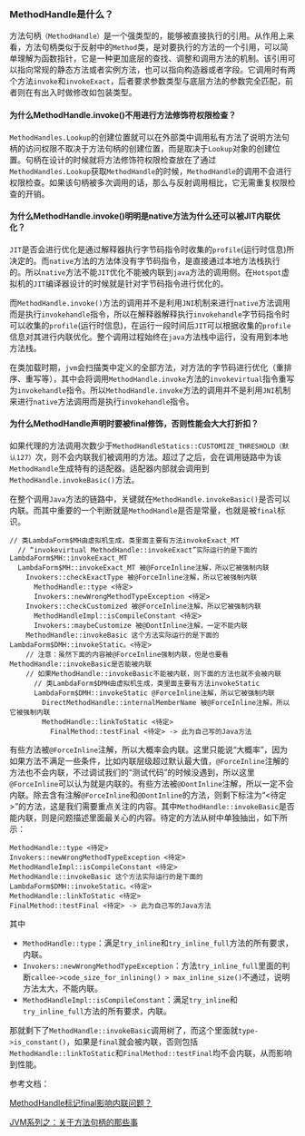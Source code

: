 ### MethodHandle是什么？

方法句柄`（MethodHandle）`是一个强类型的，能够被直接执行的引用。从作用上来看，方法句柄类似于反射中的`Method`类，是对要执行的方法的一个引用，可以简单理解为函数指针，它是一种更加底层的查找、调整和调用方法的机制。该引用可以指向常规的静态方法或者实例方法，也可以指向构造器或者字段。它调用时有两个方法`invoke`和`invokeExact`，后者要求参数类型与底层方法的参数完全匹配，前者则在有出入时做修改如包装类型。

#### 为什么MethodHandle.invoke()不用进行方法修饰符权限检查？

`MethodHandles.Lookup`的创建位置就可以在外部类中调用私有方法了说明方法句柄的访问权限不取决于方法句柄的创建位置，而是取决于`Lookup`对象的创建位置。句柄在设计的时候就将方法修饰符权限检查放在了通过`MethodHandles.Lookup`获取`MethodHandle`的时候，`MethodHandle`的调用不会进行权限检查。如果该句柄被多次调用的话，那么与反射调用相比，它无需重复权限检查的开销。

#### 为什么MethodHandle.invoke()明明是native方法为什么还可以被JIT内联优化？

`JIT`是否会进行优化是通过解释器执行字节码指令时收集的`profile`(运行时信息)所决定的。而`native`方法的方法体没有字节码指令，是直接通过本地方法栈执行的。所以`native`方法不能`JIT`优化不能被内联到`java`方法的调用侧。在`Hotspot`虚拟机的`JIT`编译器设计的时候就是针对字节码指令进行优化的。

而`MethodHandle.invoke()`方法的调用并不是利用`JNI`机制来进行`native`方法调用而是执行`invokehandle`指令，所以在解释器解释执行`invokehandle`字节码指令时可以收集的`profile`(运行时信息)，在运行一段时间后`JIT`可以根据收集的`profile`信息对其进行内联优化。整个调用过程始终在`java`方法栈中运行，没有用到本地方法栈。

在类加载时期，`jvm`会扫描类中定义的全部方法，对方法的字节码进行优化（重排序、重写等），其中会将调用`MethodHandle.invoke`方法的`invokevirtual`指令重写为`invokehandle`指令。所以`MethodHandle.invoke`方法的调用并不是利用`JNI`机制来进行`native`方法调用而是执行`invokehandle`指令。

#### 为什么MethodHandle声明时要被final修饰，否则性能会大大打折扣？

如果代理的方法调用次数少于`MethodHandleStatics::CUSTOMIZE_THRESHOLD（默认127）`次，则不会内联我们被调用的方法。超过了之后，会在调用链路中为该`MethodHandle`生成特有的适配器。适配器内部就会调用到`MethodHandle.invokeBasic()`方法。

在整个调用`Java`方法的链路中，关键就在`MethodHandle.invokeBasic()`是否可以内联。而其中重要的一个判断就是`MethodHandle`是否是常量，也就是被`final`标识。

```
// 类LambdaForm$MH由虚拟机生成，类里面主要有方法invokeExact_MT
  // “invokevirtual MethodHandle::invokeExact”实际运行的是下面的LambdaForm$MH::invokeExact_MT
  LambdaForm$MH::invokeExact_MT 被@ForceInline注解，所以它被强制内联
    Invokers::checkExactType 被@ForceInline注解，所以它被强制内联
      MethodHandle::type <待定>
      Invokers::newWrongMethodTypeException <待定>
    Invokers::checkCustomized 被@ForceInline注解，所以它被强制内联
      MethodHandleImpl::isCompileConstant <待定>
      Invokers::maybeCustomize 被@DontInline注解，一定不能内联
    MethodHandle::invokeBasic 这个方法实际运行的是下面的LambdaForm$DMH::invokeStatic。<待定>
    // 注意：虽然下面的内容被@ForceInline强制内联，但是也要看MethodHandle::invokeBasic是否能被内联
    // 如果MethodHandle::invokeBasic不能被内联，则下面的方法也就不会被内联
      // 类LambdaForm$DMH由虚拟机生成，类里面主要有方法invokeStatic
      LambdaForm$DMH::invokeStatic @ForceInline注解，所以它被强制内联
        DirectMethodHandle::internalMemberName 被@ForceInline注解，所以它被强制内联
        MethodHandle::linkToStatic <待定>
          FinalMethod::testFinal <待定> -> 此为自己写的Java方法
```

有些方法被`@ForceInline`注解，所以大概率会内联。这里只能说“大概率”，因为如果方法不满足一些条件，比如内联层级超过默认最大值，`@ForceInline`注解的方法也不会内联，不过调试我们的“测试代码”的时候没遇到，所以这里`@ForceInline`可以认为就是内联的。有些方法被`@DontInline`注解，所以一定不会内联。除去含有注解`@ForceInline`和`@DontInline`的方法，则剩下标注为“<待定>”的方法，这是我们需要重点关注的内容。其中`MethodHandle::invokeBasic`是否能内联，则是问题描述里面最关心的内容。待定的方法从树中单独抽出，如下所示：
```
MethodHandle::type <待定>
Invokers::newWrongMethodTypeException <待定>
MethodHandleImpl::isCompileConstant <待定>
MethodHandle::invokeBasic 这个方法实际运行的是下面的LambdaForm$DMH::invokeStatic。<待定>
MethodHandle::linkToStatic <待定>
FinalMethod::testFinal <待定> -> 此为自己写的Java方法
```

其中

- `MethodHandle::type`：满足`try_inline`和`try_inline_full`方法的所有要求，内联。
- `Invokers::newWrongMethodTypeException`：方法`try_inline_full`里面的判断`callee->code_size_for_inlining() > max_inline_size()`不通过，说明方法太大，不能内联。
- `MethodHandleImpl::isCompileConstant`：满足`try_inline`和`try_inline_full`方法的所有要求，内联。

那就剩下了`MethodHandle::invokeBasic`调用树了，而这个里面就`type->is_constant()`，如果是`final`就会被内联，否则包括`MethodHandle::linkToStatic`和`FinalMethod::testFinal`均不会内联，从而影响到性能。

参考文档：

[MethodHandle标记final影响内联问题？](https://www.zhihu.com/question/535373016/answer/2517526289?utm_id=0)

[JVM系列之：关于方法句柄的那些事](https://zhuanlan.zhihu.com/p/477873226)


